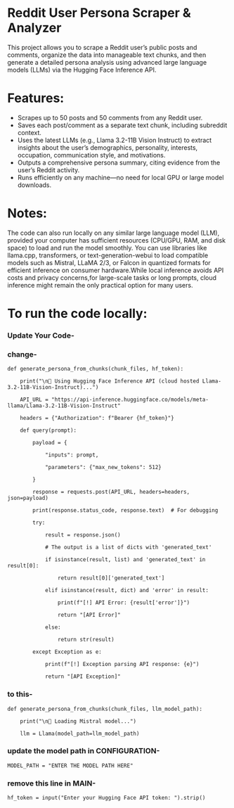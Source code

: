 
# Reddit User Persona Scraper & Analyzer
This project allows you to scrape a Reddit user’s public posts and comments, organize the data into manageable text chunks, and then generate a detailed persona analysis using advanced large language models (LLMs) via the Hugging Face Inference API.

# Features:

- Scrapes up to 50 posts and 50 comments from any Reddit user.
- Saves each post/comment as a separate text chunk, including subreddit context.
- Uses the latest LLMs (e.g., Llama 3.2-11B Vision Instruct) to extract insights about the user’s demographics, personality, interests, occupation, communication style, and motivations.
- Outputs a comprehensive persona summary, citing evidence from the user’s Reddit activity.
- Runs efficiently on any machine—no need for local GPU or large model downloads.

# Notes:

The code can also run locally on any similar large language model (LLM), provided your computer has sufficient resources (CPU/GPU, RAM, and disk space) to load and run the model smoothly. You can use libraries like llama.cpp, transformers, or text-generation-webui to load compatible models such as Mistral, LLaMA 2/3, or Falcon in quantized formats for efficient inference on consumer hardware.While local inference avoids API costs and privacy concerns,for large-scale tasks or long prompts, cloud inference might remain the only practical option for many users.

# To run the code locally:
### Update Your Code-
  ### change-

    def generate_persona_from_chunks(chunk_files, hf_token):
    
        print("\n🧠 Using Hugging Face Inference API (cloud hosted Llama-3.2-11B-Vision-Instruct)...")
    
        API_URL = "https://api-inference.huggingface.co/models/meta-llama/Llama-3.2-11B-Vision-Instruct"
    
        headers = {"Authorization": f"Bearer {hf_token}"}

        def query(prompt):
      
            payload = {
      
                "inputs": prompt,
      
                "parameters": {"max_new_tokens": 512}
      
            }
      
            response = requests.post(API_URL, headers=headers, json=payload)
      
            print(response.status_code, response.text)  # For debugging
      
            try:
      
                result = response.json()
      
                # The output is a list of dicts with 'generated_text'
      
                if isinstance(result, list) and 'generated_text' in result[0]:
      
                    return result[0]['generated_text']
      
                elif isinstance(result, dict) and 'error' in result:
      
                    print(f"[!] API Error: {result['error']}")
      
                    return "[API Error]"
      
                else:
      
                    return str(result)
      
            except Exception as e:
      
                print(f"[!] Exception parsing API response: {e}")
      
                return "[API Exception]"

  ### to this-

    def generate_persona_from_chunks(chunk_files, llm_model_path):
  
        print("\n🧠 Loading Mistral model...")
    
        llm = Llama(model_path=llm_model_path)

  ### update the model path in CONFIGURATION-

    MODEL_PATH = "ENTER THE MODEL PATH HERE"
  
  ### remove this line in MAIN-
  
    hf_token = input("Enter your Hugging Face API token: ").strip()


